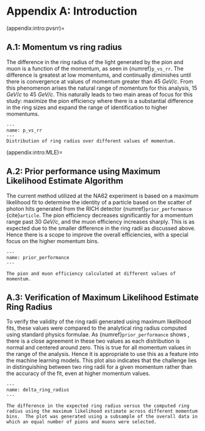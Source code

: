 # Appendix A: Introduction 

(appendix:intro:pvsrr)=
## A.1: Momentum vs ring radius 

The difference in the ring radius of the light generated by the pion and muon is a function of the momentum, as seen in {numref}`p_vs_rr`. The difference is greatest at low momentums, and continually diminishes until there is convergence at values of momentum greater than 45 *GeV/c*. From this phenomenon arises the natural range of momentum for this analysis,  15 $GeV/c$ to  45 *GeV/c*. This naturally leads to two main areas of focus for this study: maximize the pion efficiency where there is a substantial difference in the ring sizes and expand the range of identification to higher momentums. 

```{figure} ../images/p_vs_rr.png
---
name: p_vs_rr
---
Distribution of ring radius over different values of momentum. 
``` 

(appendix:intro:MLE)= 
 ## A.2: Prior performance using Maximum Likelihood Estimate Algorithm 

The current method utilized at the NA62 experiment is based on a maximum likelihood fit to determine the identity of a particle based on the scatter of photon hits generated from the RICH detector {numref}`prior_performance` {cite}`article`. The pion efficiency decreases significantly for a momentum range past 30 *GeV/c*, and the muon efficiency increases sharply. This is as expected due to the smaller difference in the ring radii as discussed above. Hence there is a scope to improve the overall efficiencies, with a special focus on the higher momentum bins. 


```{figure} ../images/prior_performance.png
---
name: prior_performance
---

The pion and muon efficiency calculated at different values of momentum.
```


## A.3: Verification of Maximum Likelihood Estimate Ring Radius 

To verify the validity of the ring radii generated using maximum likelihood fits, these values were compared to the analytical ring radius computed using standard physics formulae. As {numref}`prior_performance` shows , there is a close agreement in these two values as each distribution is normal and centered around zero. This is true for all momentum values in the range of the analysis. Hence it is appropriate to use this as a feature into the machine learning models. This plot also indicates that the challenge lies in distinguishing between two ring radii for a given momentum rather than the accuracy of the fit, even at higher momentum values.

```{figure} ../images/delta_ring_radius.svg
---
name: delta_ring_radius
---

The difference in the expected ring radius versus the computed ring radius using the maximum likelihood estimate across different momentum bins.  The plot was generated using a subsample of the overall data in which an equal number of pions and muons were selected.
```


